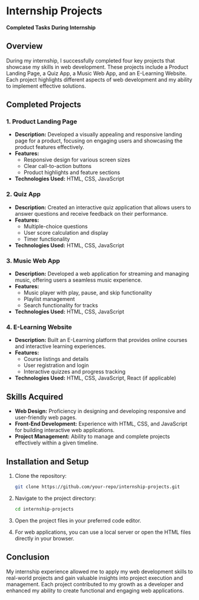 # Internship Projects

**Completed Tasks During Internship**

## Overview

During my internship, I successfully completed four key projects that showcase my skills in web development. These projects include a Product Landing Page, a Quiz App, a Music Web App, and an E-Learning Website. Each project highlights different aspects of web development and my ability to implement effective solutions.

## Completed Projects

### 1. Product Landing Page

- **Description:** Developed a visually appealing and responsive landing page for a product, focusing on engaging users and showcasing the product features effectively.
- **Features:** 
  - Responsive design for various screen sizes
  - Clear call-to-action buttons
  - Product highlights and feature sections
- **Technologies Used:** HTML, CSS, JavaScript

### 2. Quiz App

- **Description:** Created an interactive quiz application that allows users to answer questions and receive feedback on their performance.
- **Features:**
  - Multiple-choice questions
  - User score calculation and display
  - Timer functionality
- **Technologies Used:** HTML, CSS, JavaScript

### 3. Music Web App

- **Description:** Developed a web application for streaming and managing music, offering users a seamless music experience.
- **Features:**
  - Music player with play, pause, and skip functionality
  - Playlist management
  - Search functionality for tracks
- **Technologies Used:** HTML, CSS, JavaScript

### 4. E-Learning Website

- **Description:** Built an E-Learning platform that provides online courses and interactive learning experiences.
- **Features:**
  - Course listings and details
  - User registration and login
  - Interactive quizzes and progress tracking
- **Technologies Used:** HTML, CSS, JavaScript, React (if applicable)

## Skills Acquired

- **Web Design:** Proficiency in designing and developing responsive and user-friendly web pages.
- **Front-End Development:** Experience with HTML, CSS, and JavaScript for building interactive web applications.
- **Project Management:** Ability to manage and complete projects effectively within a given timeline.

## Installation and Setup

1. Clone the repository:

    ```bash
    git clone https://github.com/your-repo/internship-projects.git
    ```

2. Navigate to the project directory:

    ```bash
    cd internship-projects
    ```

3. Open the project files in your preferred code editor.

4. For web applications, you can use a local server or open the HTML files directly in your browser.

## Conclusion

My internship experience allowed me to apply my web development skills to real-world projects and gain valuable insights into project execution and management. Each project contributed to my growth as a developer and enhanced my ability to create functional and engaging web applications.

